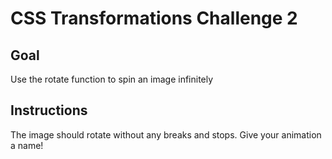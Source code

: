 # CSS Transformations Challenge 2

## Goal
Use the rotate function to spin an image infinitely

## Instructions
The image should rotate without any breaks and stops. Give your animation a name!
